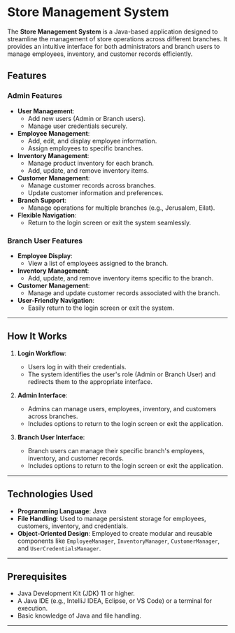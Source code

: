 # Store Management System

The **Store Management System** is a Java-based application designed to streamline the management of store operations across different branches. It provides an intuitive interface for both administrators and branch users to manage employees, inventory, and customer records efficiently. 

## Features

### **Admin Features**
- **User Management**: 
  - Add new users (Admin or Branch users).
  - Manage user credentials securely.
- **Employee Management**:
  - Add, edit, and display employee information.
  - Assign employees to specific branches.
- **Inventory Management**:
  - Manage product inventory for each branch.
  - Add, update, and remove inventory items.
- **Customer Management**:
  - Manage customer records across branches.
  - Update customer information and preferences.
- **Branch Support**:
  - Manage operations for multiple branches (e.g., Jerusalem, Eilat).
- **Flexible Navigation**:
  - Return to the login screen or exit the system seamlessly.

### **Branch User Features**
- **Employee Display**:
  - View a list of employees assigned to the branch.
- **Inventory Management**:
  - Add, update, and remove inventory items specific to the branch.
- **Customer Management**:
  - Manage and update customer records associated with the branch.
- **User-Friendly Navigation**:
  - Easily return to the login screen or exit the system.

---

## How It Works

1. **Login Workflow**:
   - Users log in with their credentials.
   - The system identifies the user's role (Admin or Branch User) and redirects them to the appropriate interface.
   
2. **Admin Interface**:
   - Admins can manage users, employees, inventory, and customers across branches.
   - Includes options to return to the login screen or exit the application.

3. **Branch User Interface**:
   - Branch users can manage their specific branch's employees, inventory, and customer records.
   - Includes options to return to the login screen or exit the application.

---

## Technologies Used
- **Programming Language**: Java
- **File Handling**: Used to manage persistent storage for employees, customers, inventory, and credentials.
- **Object-Oriented Design**: Employed to create modular and reusable components like `EmployeeManager`, `InventoryManager`, `CustomerManager`, and `UserCredentialsManager`.

---

## Prerequisites
- Java Development Kit (JDK) 11 or higher.
- A Java IDE (e.g., IntelliJ IDEA, Eclipse, or VS Code) or a terminal for execution.
- Basic knowledge of Java and file handling.

---


